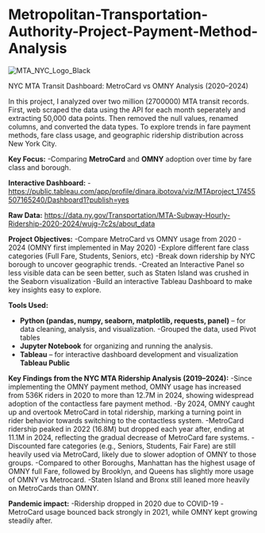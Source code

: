 # Metropolitan-Transportation-Authority-Project-Payment-Method-Analysis
![MTA_NYC_Logo_Black](https://github.com/user-attachments/assets/91752e2f-6eae-4ac9-b145-9b42c74c031f)

NYC MTA Transit Dashboard: MetroCard vs OMNY Analysis (2020–2024)

In this project, I analyzed over two million (2700000) MTA transit records. First, web scraped the data using the API for each month seperately and extracting 50,000 data points. Then removed the null values, renamed columns, and converted the data types. 
To explore trends in fare payment methods, fare class usage, and geographic ridership distribution across New York City.

**Key Focus:**
-Comparing **MetroCard** and **OMNY** adoption over time by fare class and borough.

**Interactive Dashboard:**
-https://public.tableau.com/app/profile/dinara.ibotova/viz/MTAproject_17455507165240/Dashboard1?publish=yes

**Raw Data:**
https://data.ny.gov/Transportation/MTA-Subway-Hourly-Ridership-2020-2024/wujg-7c2s/about_data

**Project Objectives:**
-Compare MetroCard vs OMNY usage from 2020 - 2024 (OMNY first implemented in May 2020)
-Explore different fare class categories (Full Fare, Students, Seniors, etc)
-Break down ridership by NYC borough to uncover geographic trends.
-Created an Interactive Panel so less visible data can be seen better, such as Staten Island was crushed in the Seaborn visualization
-Build an interactive Tableau Dashboard to make key insights easy to explore.

**Tools Used:**
- **Python (pandas, numpy, seaborn, matplotlib, requests, panel)** – for data cleaning, analysis, and visualization.
   -Grouped the data, used Pivot tables
- **Jupyter Notebook** for organizing and running the analysis.
- **Tableau** – for interactive dashboard development and visualization **Tableau Public**

**Key Findings from the NYC MTA Ridership Analysis (2019–2024):**
-Since implementing the OMNY payment method, OMNY usage has increased from 536K riders in 2020 to more than 12.7M in 2024, showing widespread adoption of the contactless fare payment method.
-By 2024, OMNY caught up and overtook MetroCard in total ridership, marking a turning point in rider behavior towards switching to the contactless system.
-MetroCard ridership peaked in 2022 (16.8M) but dropped each year after, ending at 11.1M in 2024, reflecting the gradual decrease of MetroCard fare systems.
-Discounted fare categories (e.g., Seniors, Students, Fair Fare) are still heavily used via MetroCard, likely due to slower adoption of OMNY to those groups.
-Compared to other Boroughs, Manhattan has the highest usage of OMNY full Fare, followed by Brooklyn, and Queens has slightly more usage of OMNY vs Metrocard.
-Staten Island and Bronx still leaned more heavily on MetroCards than OMNY.

**Pandemic impact:**
-Ridership dropped in 2020 due to COVID-19
-MetroCard usage bounced back strongly in 2021, while OMNY kept growing steadily after.
